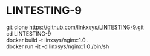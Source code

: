 # LINTESTING-9

git clone https://github.com/linkxsys/LINTESTING-9.git  
cd LINTESTING-9  
docker build -t linxsys/nginx:1.0 .  
docker run -it -d linxsys/nginx:1.0 /bin/sh  
